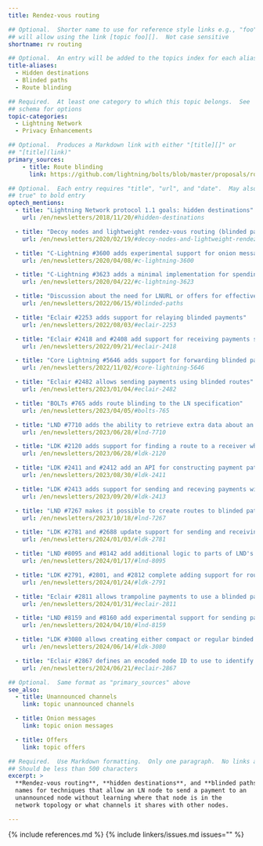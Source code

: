 ```yaml
---
title: Rendez-vous routing

## Optional.  Shorter name to use for reference style links e.g., "foo"
## will allow using the link [topic foo][].  Not case sensitive
shortname: rv routing

## Optional.  An entry will be added to the topics index for each alias
title-aliases:
  - Hidden destinations
  - Blinded paths
  - Route blinding

## Required.  At least one category to which this topic belongs.  See
## schema for options
topic-categories:
  - Lightning Network
  - Privacy Enhancements

## Optional.  Produces a Markdown link with either "[title][]" or
## "[title](link)"
primary_sources:
    - title: Route blinding
      link: https://github.com/lightning/bolts/blob/master/proposals/route-blinding.md

## Optional.  Each entry requires "title", "url", and "date".  May also use "feature:
## true" to bold entry
optech_mentions:
  - title: "Lightning Network protocol 1.1 goals: hidden destinations"
    url: /en/newsletters/2018/11/20/#hidden-destinations

  - title: "Decoy nodes and lightweight rendez-vous routing (blinded paths)"
    url: /en/newsletters/2020/02/19/#decoy-nodes-and-lightweight-rendez-vous-routing

  - title: "C-Lightning #3600 adds experimental support for onion messages using blinded paths"
    url: /en/newsletters/2020/04/08/#c-lightning-3600

  - title: "C-Lightning #3623 adds a minimal implementation for spending payments using blinded paths"
    url: /en/newsletters/2020/04/22/#c-lightning-3623

  - title: "Discussion about the need for LNURL or offers for effective blinded paths"
    url: /en/newsletters/2022/06/15/#blinded-paths

  - title: "Eclair #2253 adds support for relaying blinded payments"
    url: /en/newsletters/2022/08/03/#eclair-2253

  - title: "Eclair #2418 and #2408 add support for receiving payments sent with blinded routes"
    url: /en/newsletters/2022/09/21/#eclair-2418

  - title: "Core Lightning #5646 adds support for forwarding blinded payments"
    url: /en/newsletters/2022/11/02/#core-lightning-5646

  - title: "Eclair #2482 allows sending payments using blinded routes"
    url: /en/newsletters/2023/01/04/#eclair-2482

  - title: "BOLTs #765 adds route blinding to the LN specification"
    url: /en/newsletters/2023/04/05/#bolts-765

  - title: "LND #7710 adds the ability to retrieve extra data about an HTLC in support of route blinding"
    url: /en/newsletters/2023/06/28/#lnd-7710

  - title: "LDK #2120 adds support for finding a route to a receiver who is using blinded paths"
    url: /en/newsletters/2023/06/28/#ldk-2120

  - title: "LDK #2411 and #2412 add an API for constructing payment paths for blinded payments"
    url: /en/newsletters/2023/08/30/#ldk-2411

  - title: "LDK #2413 adds support for sending and receving payments with blinded paths"
    url: /en/newsletters/2023/09/20/#ldk-2413

  - title: "LND #7267 makes it possible to create routes to blinded paths"
    url: /en/newsletters/2023/10/18/#lnd-7267

  - title: "LDK #2781 and #2688 update support for sending and receiving blinded payments"
    url: /en/newsletters/2024/01/03/#ldk-2781

  - title: "LND #8095 and #8142 add additional logic to parts of LND's codebase for handling binded paths"
    url: /en/newsletters/2024/01/17/#lnd-8095

  - title: "LDK #2791, #2801, and #2812 complete adding support for route blinding"
    url: /en/newsletters/2024/01/24/#ldk-2791

  - title: "Eclair #2811 allows trampoline payments to use a blinded path for the ultimate receiver"
    url: /en/newsletters/2024/01/31/#eclair-2811

  - title: "LND #8159 and #8160 add experimental support for sending payments to blinded routes"
    url: /en/newsletters/2024/04/10/#lnd-8159

  - title: "LDK #3080 allows creating either compact or regular binded paths"
    url: /en/newsletters/2024/06/14/#ldk-3080

  - title: "Eclair #2867 defines an encoded node ID to use to identify mobile wallets in blinded paths"
    url: /en/newsletters/2024/06/21/#eclair-2867

## Optional.  Same format as "primary_sources" above
see_also:
  - title: Unannounced channels
    link: topic unannounced channels

  - title: Onion messages
    link: topic onion messages

  - title: Offers
    link: topic offers

## Required.  Use Markdown formatting.  Only one paragraph.  No links allowed.
## Should be less than 500 characters
excerpt: >
  **Rendez-vous routing**, **hidden destinations**, and **blinded paths** are
  names for techniques that allow an LN node to send a payment to an
  unannounced node without learning where that node is in the
  network topology or what channels it shares with other nodes.

---
```

{% include references.md %}
{% include linkers/issues.md issues="" %}
